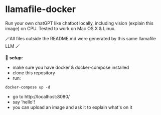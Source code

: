 # llamafile-docker

Run your own chatGPT like chatbot locally, including vision (explain this image) on CPU. Tested to work on Mac OS X & Linux. 

🪄All files outside the README.md were generated by this same llamafile LLM 🪄

:eyes: ***setup***:
  - make sure you have docker & docker-compose installed
  - clone this repository
  - run:

```
docker-compose up -d 
```
  - go to http://localhost:8080/
  - say 'hello'! 
  - you can upload an image and ask it to explain what's on it
